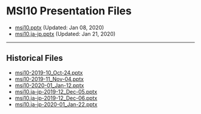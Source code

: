 <!--
This is a machine generated file,
and should not be edited,
as it will be overwritten with future updates.

If you have questions around this process
please contact Scott Cate
-->

# MSI10 Presentation Files

- [msi10.pptx](https://globaleventcdn.blob.core.windows.net/assets/msi/msi10/msi10.pptx) (Updated: Jan 08, 2020)
- [msi10.ja-jp.pptx](https://globaleventcdn.blob.core.windows.net/assets/msi/msi10/msi10.ja-jp.pptx) (Updated: Jan 21, 2020)
---
## Historical Files
- [msi10-2019-10_Oct-24.pptx](https://globaleventcdn.blob.core.windows.net/assets/msi/msi10/msi10-2019-10_Oct-24.pptx)
- [msi10-2019-11_Nov-04.pptx](https://globaleventcdn.blob.core.windows.net/assets/msi/msi10/msi10-2019-11_Nov-04.pptx)
- [msi10-2020-01_Jan-12.pptx](https://globaleventcdn.blob.core.windows.net/assets/msi/msi10/msi10-2020-01_Jan-12.pptx)
- [msi10.ja-jp-2019-12_Dec-05.pptx](https://globaleventcdn.blob.core.windows.net/assets/msi/msi10/msi10.ja-jp-2019-12_Dec-05.pptx)
- [msi10.ja-jp-2019-12_Dec-06.pptx](https://globaleventcdn.blob.core.windows.net/assets/msi/msi10/msi10.ja-jp-2019-12_Dec-06.pptx)
- [msi10.ja-jp-2020-01_Jan-22.pptx](https://globaleventcdn.blob.core.windows.net/assets/msi/msi10/msi10.ja-jp-2020-01_Jan-22.pptx)


